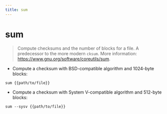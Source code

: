 ```yaml
---
title: sum
---
```

# sum

> Compute checksums and the number of blocks for a file.
> A predecessor to the more modern `cksum`.
> More information: <https://www.gnu.org/software/coreutils/sum>.

- Compute a checksum with BSD-compatible algorithm and 1024-byte blocks:

`sum {{path/to/file}}`

- Compute a checksum with System V-compatible algorithm and 512-byte blocks:

`sum --sysv {{path/to/file}}`
